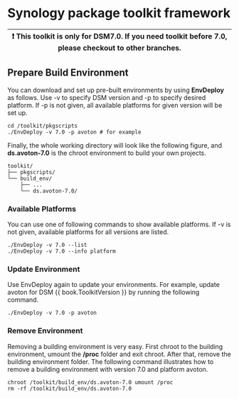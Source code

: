 # Synology package toolkit framework


| :exclamation:  This toolkit is only for DSM7.0. If you need toolkit before 7.0, please checkout to other branches.  |
|-----------------------------------------|


## Prepare Build Environment
You can download and set up pre-built environments by using **EnvDeploy** as follows. Use -v to specify DSM version and -p to specify desired platform.
If -p is not given, all available platforms for given version will be set up.

```
cd /toolkit/pkgscripts
./EnvDeploy -v 7.0 -p avoton # for example
```

Finally, the whole working directory will look like the following figure,
and **ds.avoton-7.0** is the chroot environment to build your own projects.

```
toolkit/
├── pkgscripts/
└── build_env/
    ├── ...
    └── ds.avoton-7.0/

```

### Available Platforms
You can use one of following commands to show available platforms. If -v is not given, available platforms for all versions are listed.

```
./EnvDeploy -v 7.0 --list
./EnvDeploy -v 7.0 --info platform
```

### Update Environment
Use EnvDeploy again to update your environments. For example, update avoton for DSM {{ book.ToolkitVersion }} by running the following command.
```
./EnvDeploy -v 7.0 -p avoton
```

### Remove Environment
Removing a building environment is very easy. First chroot to the building environment, umount the **/proc** folder and exit chroot.
After that, remove the building environment folder. The following command illustrates how to remove a building environment with version 7.0 and platform avoton.

```
chroot /toolkit/build_env/ds.avoton-7.0 umount /proc
rm -rf /toolkit/build_env/ds.avoton-7.0
```
